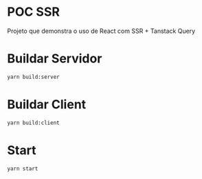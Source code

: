 # POC SSR

Projeto que demonstra o uso de React com SSR + Tanstack Query


# Buildar Servidor
```bash
yarn build:server
```

# Buildar Client
```bash
yarn build:client
```

# Start
```bash
yarn start
```

